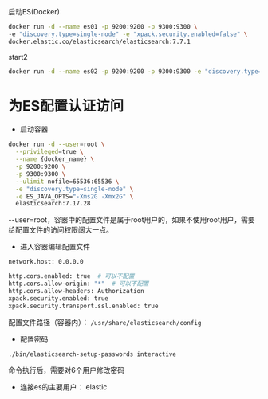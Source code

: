 
启动ES(Docker)
```sh
docker run -d --name es01 -p 9200:9200 -p 9300:9300 \
-e "discovery.type=single-node" -e "xpack.security.enabled=false" \
docker.elastic.co/elasticsearch/elasticsearch:7.7.1
```

start2
```sh
docker run -d --name es02 -p 9200:9200 -p 9300:9300 -e "discovery.type=single-node" -e "xpack.security.enabled=false" -e ES_JAVA_OPTS="-Xms2G -Xmx2G" elasticsearch:7.17.28
```

# 为ES配置认证访问

- 启动容器

```sh
docker run -d --user=root \
  --privileged=true \
  --name {docker_name} \
  -p 9200:9200 \
  -p 9300:9300 \
  --ulimit nofile=65536:65536 \
  -e "discovery.type=single-node" \
  -e ES_JAVA_OPTS="-Xms2G -Xmx2G" \
  elasticsearch:7.17.28
```

--user=root，容器中的配置文件是属于root用户的，如果不使用root用户，需要给配置文件的访问权限阔大一点。

- 进入容器编辑配置文件
```sh
network.host: 0.0.0.0

http.cors.enabled: true  # 可以不配置
http.cors.allow-origin: "*"  # 可以不配置
http.cors.allow-headers: Authorization
xpack.security.enabled: true
xpack.security.transport.ssl.enabled: true
```

配置文件路径（容器内）： `/usr/share/elasticsearch/config`

- 配置密码
```
./bin/elasticsearch-setup-passwords interactive
```

命令执行后，需要对6个用户修改密码

- 连接es的主要用户： elastic